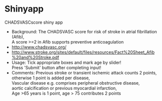 # Shinyapp
CHADSVASCscore shiny app


- Background: The CHADSVASC score for risk of stroke in atrial fibrillation      (Afib),   
  A score >=2 in Afib supports preventive anticoagulation
- http://www.chadsvasc.org/
- http://www.stroke.org/sites/default/files/resources/Fact%20Sheet_Afib%20and%20Stroke.pdf
- Usage: Tick appropriate boxes and mark age by slider!   
         Press 'Submit' button after completing input!
- Comments:
    Previous stroke or transient ischemic attack counts 2 points,  
    otherwise 1 point is added per disease,  
    Vascular disease e.g. comprises peripheral obstructive disease,   
    aortic calcification or previous myocardial infarction,  
    Age >65  years is 1 point, age > 75 contributes 2 points  
